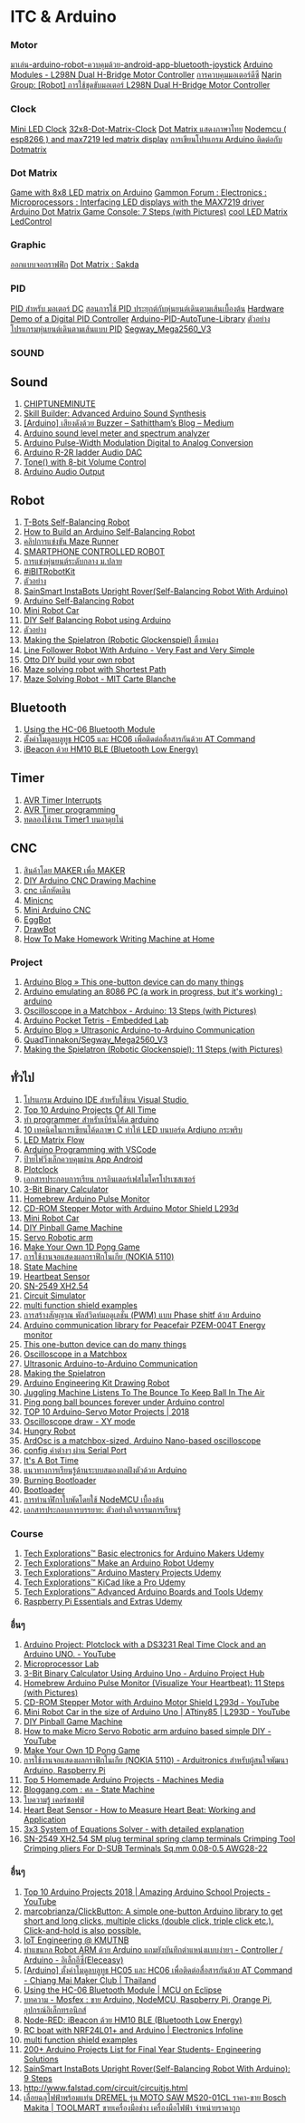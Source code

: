 # ITC & Arduino

### Motor 
[มาเล่น-arduino-robot-ควบคุมด้วย-android-app-bluetooth-joystick](http://thaiopensource.org/%E0%B8%A1%E0%B8%B2%E0%B9%80%E0%B8%A5%E0%B9%88%E0%B8%99-arduino-robot-%E0%B8%84%E0%B8%A7%E0%B8%9A%E0%B8%84%E0%B8%B8%E0%B8%A1%E0%B8%94%E0%B9%89%E0%B8%A7%E0%B8%A2-android-app-bluetooth-joystick-%E0%B8%81/)
[Arduino Modules - L298N Dual H-Bridge Motor Controller](https://www.instructables.com/id/Arduino-Modules-L298N-Dual-H-Bridge-Motor-Controll/)
[การควบคุมมอเตอร์ดีซี](https://www.ioxhop.com/article/99/%E0%B8%81%E0%B8%B2%E0%B8%A3%E0%B8%84%E0%B8%A7%E0%B8%9A%E0%B8%84%E0%B8%B8%E0%B8%A1%E0%B8%A1%E0%B8%AD%E0%B9%80%E0%B8%95%E0%B8%AD%E0%B8%A3%E0%B9%8C%E0%B8%94%E0%B8%B5%E0%B8%8B%E0%B8%B5)
[Narin Group: [Robot] การใช้ชุดขับมอเตอร์ L298N Dual H-Bridge Motor Controller](http://naringroup.blogspot.com/2016/03/robot-l298n-dual-h-bridge-motor.html)

### Clock
[Mini LED Clock](https://123led.wordpress.com/mini-led-clock/)
[32x8-Dot-Matrix-Clock](https://github.com/ioxhop/32x8-Dot-Matrix-Clock/tree/master/Clock_ESP8266)
[Dot Matrix แสดงภาษาไทย](https://www.youtube.com/user/mrcybero/search?query=DOT)
[Nodemcu ( esp8266 ) and max7219 led matrix display](https://www.youtube.com/watch?v=dzuMXUQwKx8)
[การเขียนโปรแกรม Arduino ติดต่อกับ Dotmatrix](https://www.youtube.com/watch?v=GjYIhbgLgCc)

### Dot Matrix
[Game with 8x8 LED matrix on Arduino](http://blog.itdxer.com/2016/09/26/arduino-game.html)
[Gammon Forum : Electronics : Microprocessors : Interfacing LED displays with the MAX7219 driver](http://www.gammon.com.au/forum/?id=11516)
[Arduino Dot Matrix Game Console: 7 Steps (with Pictures)](https://www.instructables.com/id/Arduino-Dot-Matrix-Game-Console/)
[cool LED Matrix](https://www.facebook.com/watch/?v=548443945598391)
[LedControl](http://wayoda.github.io/LedControl/pages/software)

### Graphic
[ออกแบบจอกราฟฟิก](https://www.facebook.com/groups/arduino.thai/permalink/3079294805446609/)
[Dot Matrix : Sakda](https://www.facebook.com/groups/arduino.thai/permalink/3443815432327876/)

### PID 
[PID สำหรับ มอเตอร์ DC](https://medium.com/@waratep/pid-%E0%B8%AA%E0%B8%B3%E0%B8%AB%E0%B8%A3%E0%B8%B1%E0%B8%9A-%E0%B8%A1%E0%B8%AD%E0%B9%80%E0%B8%95%E0%B8%AD%E0%B8%A3%E0%B9%8C-dc-8014f79b5a7d)
[สอนการใช้ PID ประยุกต์กับหุ่นยนต์เดินตามเส้นเบื้องต้น](https://www.youtube.com/watch?v=zVbqXbINK68)
[Hardware Demo of a Digital PID Controller](https://www.youtube.com/watch?v=fusr9eTceEo)
[Arduino-PID-AutoTune-Library](https://github.com/br3ttb/Arduino-PID-AutoTune-Library)
[ตัวอย่างโปรแกรมหุ่นยนต์เดินตามเส้นแบบ PID](http://www.princebot.net/article/12/%E0%B8%95%E0%B8%B1%E0%B8%A7%E0%B8%AD%E0%B8%A2%E0%B9%88%E0%B8%B2%E0%B8%87%E0%B9%82%E0%B8%9B%E0%B8%A3%E0%B9%81%E0%B8%81%E0%B8%A3%E0%B8%A1%E0%B8%AB%E0%B8%B8%E0%B9%88%E0%B8%99%E0%B8%A2%E0%B8%99%E0%B8%95%E0%B9%8C%E0%B9%80%E0%B8%94%E0%B8%B4%E0%B8%99%E0%B8%95%E0%B8%B2%E0%B8%A1%E0%B9%80%E0%B8%AA%E0%B9%89%E0%B8%99%E0%B9%81%E0%B8%9A%E0%B8%9A-pid-%E0%B8%A2%E0%B9%89%E0%B8%B3%E0%B8%99%E0%B8%B0%E0%B8%95%E0%B8%B1%E0%B8%A7%E0%B8%AD%E0%B8%A2%E0%B9%88%E0%B8%B2%E0%B8%87-555?fbclid=IwAR2NVzwmXdKiw4FscjEYYgxv3u5igfzFLtJnnEiq31QDFzd4GaytqM1-DLo)
[Segway_Mega2560_V3](https://github.com/QuadTinnakon/Segway_Mega2560_V3)

### SOUND 

<h2>Sound </h2>
<ol>
    <li> <a href="http://chiptuneminute.blogspot.com/">CHIPTUNEMINUTE </a></li>
    <li> <a href="https://makezine.com/projects/make-35/advanced-arduino-sound-synthesis/">Skill Builder: Advanced Arduino Sound Synthesis </a></li> 
    <li> <a href="https://medium.com/sathittham/arduino-%E0%B9%80%E0%B8%AA%E0%B8%B5%E0%B8%A2%E0%B8%87%E0%B8%94%E0%B8%B1%E0%B8%87%E0%B8%94%E0%B9%89%E0%B8%A7%E0%B8%A2-buzzer-b32b0482e8d8   ">[Arduino] เสียงดังด้วย Buzzer – Sathittham’s Blog – Medium </a></li> 
    <li> <a href="https://blog.yavilevich.com/2016/08/arduino-sound-level-meter-and-spectrum-analyzer/">Arduino sound level meter and spectrum analyzer </a></li>
    <li> <a href="https://www.instructables.com/id/Arduino-Pulse-Width-Modulation-Digital-to-Analog-C/">Arduino Pulse-Width Modulation Digital to Analog Conversion </a></li>
    <li> <a href="http://pcarduino.blogspot.com/2013/11/arduino-r-2r-ladder-audio-dac.html">Arduino R-2R ladder Audio DAC </a></li>  
    <li> <a href="https://create.arduino.cc/projecthub/connornishijima/tone-with-8-bit-volume-control-no-extra-components-370c66?ref=platform&ref_id=424_recent___&offset=8">Tone() with 8-bit Volume Control </a></li>
    <li> <a href="https://www.instructables.com/id/Arduino-Audio-Output/">Arduino Audio Output</a></li>  
  </ol> 

<h2>Robot </h2>
<ol>
  <li> <a href="https://www.facebook.com/iot.kmutnb/posts/286096828677745">T-Bots Self-Balancing Robot  </a></li>    
  <li> <a href="https://maker.pro/arduino/projects/build-arduino-self-balancing-robot/">How to Build an Arduino Self-Balancing Robot </a></li>  
  <li> <a href="https://www.facebook.com/groups/248804759327872/permalink/295699811305033/">คลิปการแข่งขัน Maze Runner </a></li>  
  <li> <a href="https://www.instructables.com/id/SMARTPHONE-CONTROLLED-ROBOT-USING-BLE-40-/?fbclid=IwAR29miQnXxocnD0syK2yWMxKFcAdHk2_vFhQHyx5Jjn3rdmpHoHi2tfVg3g">SMARTPHONE CONTROLLED ROBOT </a></li>
  <li> <a href="https://www.facebook.com/krumonrobot/videos/2779247108756002/">การแข่งหุ่นยนต์ระดับกลาง ม.ปลาย </a></li>
  <li> <a href="https://www.facebook.com/watch/?v=482581338920494">#iBITRobotKit </a></li>
  <li> <a href="https://www.facebook.com/watch/?v=289365478400888">ตัวอย่าง </a></li>  
  <li> <a href="https://www.instructables.com/id/InstaBots-Upright-Rover/">SainSmart InstaBots Upright Rover(Self-Balancing Robot With Arduino) </a></li>    
  <li> <a href="https://www.instructables.com/id/Arduino-Self-Balancing-Robot-1/?fbclid=IwAR0GhxMe6stV3ckEICx9YI5F6jkDXjyIZXFTp3wGXKFYKbfdRrUqtId0wLU">Arduino Self-Balancing Robot</a></li>      
  <li> <a href="https://www.youtube.com/watch?v=ETPhiqBqXEY&fbclid=IwAR10eX_h0YlIIHorL2tO662mTfQun0A1aRjzYKv1ebtaX-Qgm9Y03PthtLw">Mini Robot Car </a></li>    
  <li> <a href="https://circuitdigest.com/microcontroller-projects/arduino-based-self-balancing-robot?fbclid=IwAR04Ub61W0Xh3NxR3Vi8CqqGMzwj_lMzpiTOMSvCRGp4_YwMF3Khw6Lveew">DIY Self Balancing Robot using Arduino </a></li>  
  <li> <a href="https://www.facebook.com/watch/?v=289365478400888">ตัวอย่าง </a></li>    
  <li> <a href="https://www.instructables.com/id/Making-the-Spielatron-Robotic-Glockenspiel/">Making the Spielatron (Robotic Glockenspiel) ติ้งหน่อง</a></li>      
  <li> <a href="https://www.instructables.com/Line-Follower-Robot-With-Arduino-Really-Fast-and-R/ ">Line Follower Robot With Arduino - Very Fast and Very Simple</a></li> 
  <li> <a href="https://create.arduino.cc/projecthub/cparrapa/otto-diy-build-your-own-robot-in-one-hour-5f2a1c ">Otto DIY build your own robot</a></li>    
  <li> <a href="https://www.youtube.com/watch?v=Jjuc5SBl25w ">Maze solving robot with Shortest Path</a></li>  
  <li> <a href="https://www.youtube.com/watch?v=9Gax_hVO2xc ">Maze Solving Robot - MIT Carte Blanche</a></li>

  </ol> 
  
<h2>Bluetooth </h2>
<ol>
    <li> <a href="https://mcuoneclipse.com/2013/06/19/using-the-hc-06-bluetooth-module/">Using the HC-06 Bluetooth Module </a></li> 
    <li> <a href="https://archive.cmmakerclub.com/2016/10/micro/arduino-2/arduino-%E0%B8%95%E0%B8%B1%E0%B9%89%E0%B8%87%E0%B8%84%E0%B9%88%E0%B8%B2%E0%B9%82%E0%B8%A1%E0%B8%94%E0%B8%B9%E0%B8%A5%E0%B8%9A%E0%B8%A5%E0%B8%B9%E0%B8%97%E0%B8%B9%E0%B8%98-hc05-%E0%B9%81%E0%B8%A5/">ตั้งค่าโมดูลบลูทูธ HC05 และ HC06 เพื่อติดต่อสื่อสารกันด้วย AT Command </a></li>   
    <li> <a href="http://noderedsupotsaeea.blogspot.com/2017/01/ibeacon-hm10-ble-bluetooth-low-energy.html">iBeacon ด้วย HM10 BLE (Bluetooth Low Energy)  </a></li> 
 </ol> 
 
 <h2>Timer </h2>
<ol>
    <li> <a href="http://exploreembedded.com/wiki/AVR_Timer_Interrupts">AVR Timer Interrupts  </a></li>    
    <li> <a href="https://exploreembedded.com/wiki/AVR_Timer_programming">AVR Timer programming   </a></li>    
    <li> <a href="https://menglab.blogspot.com/2018/06/timer1.html?m=1&fbclid=IwAR19pEAIHbdNqHlYlcuVS3bGg2D3Fqc9xmtM0lg5PPiOW4jM1oXkp8dGLDQ">ทดลองใช้งาน Timer1 บนอาดุยโน่   </a></li>      
</ol>   
 
<h2>CNC </h2>
<ol> 
    <li> <a href="https://www.zonemaker.com/">สินค้าโดย MAKER เพื่อ MAKER </a></li> 
    <li> <a href="https://www.instructables.com/id/DIY-Arduino-Drawing-Machine/">DIY Arduino CNC Drawing Machine </a></li> 
    <li> <a href="https://aofcnc.blogspot.com/">cnc เด็กหัดเดิน  </a></li> 
    <li> <a href="http://panmaneecnc.blogspot.com/2017/04/cnc-controller-estlcam.html">Minicnc  </a></li> 
    <li> <a href="https://create.arduino.cc/projecthub/me_zain/mini-arduino-cnc-7e4e30?ref=platform&ref_id=424_recent_30days__&offset=7">Mini Arduino CNC </a></li> 
    <li> <a href="https://www.facebook.com/watch/?v=361326701170840">EggBot </a></li>   
    <li> <a href="https://hackaday.com/2018/09/16/drawbot-badge-represents-the-cnc-world-in-badge-design/?fbclid=IwAR2vH6CknObMbmIQS4-zJtGG3SmvESfHda_eEAvmeM2Q4w30W6dAWlu2gVg">DrawBot </a></li>   
    <li> <a href="https://www.youtube.com/watch?v=nkO8--Zyl8w&fbclid=IwAR3f64QE2mOCTIzxP_FgYciMMt97FSWsZyr6h0VVZEfCqPCv75O7VAEZucU">How To Make Homework Writing Machine at Home </a></li>     
</ol>

<h3>Project</h3>
<ol>
<li> <a href="https://blog.arduino.cc/2018/12/10/this-one-button-device-can-do-many-things/   ">Arduino Blog » This one-button device can do many things </a></li>  
<li> <a href="https://www.reddit.com/r/arduino/comments/6sdtxr/arduino_emulating_an_8086_pc_a_work_in_progress/   ">Arduino emulating an 8086 PC (a work in progress, but it's working) : arduino </a></li>  
<li> <a href="https://www.instructables.com/id/Oscilloscope-in-a-Matchbox-Arduino/   ">Oscilloscope in a Matchbox - Arduino: 13 Steps (with Pictures) </a></li>    
<li> <a href="http://embedded-lab.com/blog/arduino-pocket-tetris/   ">Arduino Pocket Tetris - Embedded Lab </a></li>  
<li> <a href="https://blog.arduino.cc/2018/06/01/ultrasonic-arduino-to-arduino-communication/   ">Arduino Blog » Ultrasonic Arduino-to-Arduino Communication </a></li>  
<li> <a href="https://github.com/QuadTinnakon/Segway_Mega2560_V3   ">QuadTinnakon/Segway_Mega2560_V3 </a></li>   
<li> <a href="http://www.instructables.com/id/Making-the-Spielatron-Robotic-Glockenspiel/   ">Making the Spielatron (Robotic Glockenspiel): 11 Steps (with Pictures) </a></li>     
</ol>  

<h2>ทั่วไป </h2>
<ol>
    <li> <a href="https://marketplace.visualstudio.com/items?itemName=VisualMicro.ArduinoIDEforVisualStudio">โปรแกรม Arduino IDE สำหรับใช้บน Visual Studio  </a></li>   
    <li> <a href="https://www.youtube.com/watch?v=3p6wQm_LqMo">Top 10 Arduino Projects Of All Time </a></li>       
    <li> <a href="https://www.facebook.com/groups/arduino.thai/permalink/3117072668335489/">ทำ programmer สำหรับเบิร์นโค้ด arduino </a></li>      
    <li> <a href="https://www.facebook.com/iot.kmutnb/posts/479693739318052">10 เทคนิคในการเขียนโค้ดภาษา C ทำให้ LED บนบอร์ด Ardiuno กระพริบ </a></li>    
    <li> <a href="https://www.facebook.com/watch/?v=548443945598391">LED Matrix Flow </a></li>  
    <li> <a href="https://www.dmcinfo.com/latest-thinking/blog/id/9484/arduino-programming-with-vscode">Arduino Programming with VSCode </a></li>    
    <li> <a href="https://www.youtube.com/watch?v=NlbvbDItu1M">ป้ายไฟวิ่งเล็กควบคุมผ่าน App Android </a></li>    
    <li> <a href="https://www.youtube.com/watch?v=2DZSj8b2RGw">Plotclock </a></li>   
    <li> <a href="http://narong.ece.engr.tu.ac.th/microlab/document/index.php">เอกสารประกอบการเรียน การอินเตอร์เฟสไมโครโปรเซสเซอร์ </a></li>   
    <li> <a href="https://create.arduino.cc/projecthub/22warehamD/3-bit-binary-calculator-using-arduino-uno-e9d93b">3-Bit Binary Calculator </a></li>   
    <li> <a href="https://www.instructables.com/id/Homebrew-Arduino-Pulse-Monitor-Visualize-Your-Hear/">Homebrew Arduino Pulse Monitor </a></li>   
    <li> <a href="https://www.youtube.com/watch?v=3kZPqMbo1SY&feature=youtu.be">CD-ROM Stepper Motor with Arduino Motor Shield L293d </a></li>     
    <li> <a href="https://www.youtube.com/watch?v=ETPhiqBqXEY&feature=youtu.be">Mini Robot Car </a></li>  
    <li> <a href="https://www.facebook.com/watch/?v=1048763375276008">DIY Pinball Game Machine </a></li>  
    <li> <a href="https://www.youtube.com/watch?v=MCYJAyIXBdA">Servo Robotic arm </a></li>    
    <li> <a href="https://www.instructables.com/id/Make-Your-Own-1D-Pong-Game/">Make Your Own 1D Pong Game </a></li>  
    <li> <a href="https://www.arduitronics.com/article/61/%E0%B8%81%E0%B8%B2%E0%B8%A3%E0%B9%83%E0%B8%8A%E0%B9%89%E0%B8%87%E0%B8%B2%E0%B8%99%E0%B8%88%E0%B8%AD%E0%B9%81%E0%B8%AA%E0%B8%94%E0%B8%87%E0%B8%9C%E0%B8%A5%E0%B8%81%E0%B8%A3%E0%B8%B2%E0%B8%9F%E0%B8%B4%E0%B8%81%E0%B9%82%E0%B8%99%E0%B9%80%E0%B8%81%E0%B8%B5%E0%B8%A2-nokia-5110">การใช้งานจอแสดงผลกราฟิกโนเกีย (NOKIA 5110) </a></li>  
    <li> <a href="https://www.bloggang.com/mainblog.php?id=zol&month=12-07-2009&group=10&gblog=119">State Machine</a></li>  
    <li> <a href="https://www.elprocus.com/heartbeat-sensor-working-application/">Heartbeat Sensor </a></li>    
    <li> <a href="https://www.mcucity.com/product/864/sn-2549-xh2-54-sm-plug-terminal-spring-clamp-terminals-crimping-tool-crimping-pliers-for-d-sub-termi-2">SN-2549 XH2.54 </a></li>    
    <li> <a href="http://www.falstad.com/circuit/circuitjs.html">Circuit Simulator </a></li>  
    <li> <a href="http://arduinolearning.com/code/multi-function-shield-examples.php">multi function shield examples </a></li>    
    <li> <a href="https://eleceasy.com/t/pwm-phase-shitf-arduino/615?u=archer&fbclid=IwAR2RwIsnQVzpUj7Xgh6tUPCasMSXzszcGAkdA8LDw6l60_TX0PXP_BaTV-E">การสร้างสัญญาณ พัลส์วิดท์มอดูเลชั่น (PWM) แบบ Phase shitf ด้วย Arduino </a></li>    
    <li> <a href="https://github.com/olehs/PZEM004T?fbclid=IwAR0wEkSl6YYlXnZSZkSbzD4rrbrs5xzqeZpltDSQ3GwBxBGzI1RR3HW6MzQ">Arduino communication library for Peacefair PZEM-004T Energy monitor  </a></li>  
    <li> <a href="https://blog.arduino.cc/2018/12/10/this-one-button-device-can-do-many-things/">This one-button device can do many things </a></li>  
    <li> <a href="https://www.instructables.com/id/Oscilloscope-in-a-Matchbox-Arduino/">Oscilloscope in a Matchbox </a></li>
    <li> <a href="https://blog.arduino.cc/2018/06/01/ultrasonic-arduino-to-arduino-communication/">Ultrasonic Arduino-to-Arduino Communication </a></li>
    <li> <a href="https://www.instructables.com/id/Making-the-Spielatron-Robotic-Glockenspiel/">Making the Spielatron </a></li>
    <li> <a href="https://www.facebook.com/watch/?v=10155504756781641">Arduino Engineering Kit Drawing Robot </a></li>
    <li> <a href="https://hackaday.com/2018/07/25/juggling-machine-listens-to-the-bounce-to-keep-ball-in-the-air/?fbclid=IwAR09sVKAtq2QPv7FkyIqzEqYKvd76IFLjfITn9n_qzUtFTw4pxtOTJsQ7qI">Juggling Machine Listens To The Bounce To Keep Ball In The Air </a></li>  
    <li> <a href="https://blog.arduino.cc/2018/07/25/ping-pong-ball-bounces-forever-under-arduino-control/?fbclid=IwAR0c0LnN-ysCngc3f8WfDfq7As2XrrUlZvB2BiSD3jQuc4ENqrZyjSfCFUQ">Ping pong ball bounces forever under Arduino control </a></li>  
    <li> <a href="https://www.youtube.com/watch?v=Ogm3ITBxkL8&fbclid=IwAR012KkuiUKlJ8AWY21KX0ou5GNx-73o7uJ424pNpAdmp4BAy0eWHKk6n-k">TOP 10 Arduino-Servo Motor Projects | 2018 </a></li>  
    <li> <a href="http://www.electronoobs.com/eng_arduino_tut63.php?fbclid=IwAR09D-h0XavxAQ-vi1lUhhiHmCmAlDhEyAYamHiF4M8BOk4eMwLRMLH6BFQ">Oscilloscope draw - XY mode  </a></li>  
    <li> <a href="https://www.youtube.com/watch?v=KfP_LfUiwdc&fbclid=IwAR1gwhPs3V4jM2zdkK1OFHYs5KiXjAehDzVs3wxYUnwvPfScq5gZx_KRrEQ">Hungry Robot  </a></li>  
    <li> <a href="https://blog.arduino.cc/2018/09/19/ardosc-is-a-matchbox-sized-arduino-nano-based-oscilloscope/?fbclid=IwAR3sRk4mz2_SfvrqY1hDHchuS0GrstTrfmB9LpBQZZbCisKuFFexOXTUaLM">ArdOsc is a matchbox-sized, Arduino Nano-based oscilloscope </a></li>    
    <li> <a href="https://www.facebook.com/groups/arduino.thai/permalink/2096062827103150/">config ค่าต่างๆ ผ่าน Serial Port </a></li>    
    <li> <a href="https://www.facebook.com/watch/?v=267197853955660">It's A Bot Time </a></li>    
    <li> <a href="https://www.iot.eng.kmutnb.ac.th/pub/docs/2018/learning_with_arduino/">แนวทางการเรียนรู้ด้านระบบสมองกลฝังตัวด้วย Arduino  </a></li>      
    <li> <a href="https://www.playbotix.com/2018/12/usbasp.html?m=1&fbclid=IwAR19oOWbo67TcCTXV-H13B-9Iif_yj60Nt-ZNdVcXFQA1b1BOwEWWe1xCc8">Burning Bootloader  </a></li>    
    <li> <a href="https://www.facebook.com/groups/448555958824892/permalink/890088838004933/">Bootloader </a></li>      
    <li> <a href="https://www.youtube.com/watch?v=o9LO2ACAcVs&fbclid=IwAR18pahKUwSdsdszv9Ws3ZFV08zlY2yIhiQaGtegmCojIysbSMOfBf2nZ6g">การทำนาฬิกาใบพัดโดยใช้ NodeMCU เบื้องต้น </a></li>     
    <li> <a href="https://www.iot.eng.kmutnb.ac.th/pub/docs/electronics_and_coding_labs/?fbclid=IwAR0olp-18mgUNjyGBHrNl96v3CBcB0FYjYsLOX4Xf_4Bz4obPHVXQienISU">เอกสารประกอบการบรรยาย: ตัวอย่างกิจกรรมการเรียนรู้  </a></li>     
  </ol>    

<h3>Course</h3>
<ol>
  <li> <a href="https://www.udemy.com/course/basic-electronics/">Tech Explorations™ Basic electronics for Arduino Makers Udemy</a></li>  
  <li> <a href="https://www.udemy.com/course/arduino-robot/">Tech Explorations™ Make an Arduino Robot Udemy</a></li>  
  <li> <a href="https://www.udemy.com/course/arduino-step-by-step-2017-getting-started-projects/">Tech Explorations™ Arduino Mastery Projects Udemy </a></li>  
  <li> <a href="https://www.udemy.com/course/kicad-like-a-pro-2e/">Tech Explorations™ KiCad like a Pro Udemy </a></li>  
  <li> <a href="https://www.udemy.com/course/advanced-arduino-boards-and-tools/">Tech Explorations™ Advanced Arduino Boards and Tools Udemy </a></li>  
  <li> <a href="https://www.udemy.com/course/raspberry-pi-essentials-and-extras/">Raspberry Pi Essentials and Extras Udemy </a></li>  

</ol>
  <h3>อื่นๆ</h3>
<ol>
  <li> <a href="https://www.youtube.com/watch?v=2DZSj8b2RGw   ">Arduino Project: Plotclock with a DS3231 Real Time Clock and an Arduino UNO. - YouTube </a></li>  
  <li> <a href="http://narong.ece.engr.tu.ac.th/microlab/document/index.php   ">Microprocessor Lab </a></li>  
  <li> <a href="https://create.arduino.cc/projecthub/22warehamD/3-bit-binary-calculator-using-arduino-uno-e9d93b   ">3-Bit Binary Calculator Using Arduino Uno - Arduino Project Hub </a></li>    
  <li> <a href="https://www.instructables.com/id/Homebrew-Arduino-Pulse-Monitor-Visualize-Your-Hear/   ">Homebrew Arduino Pulse Monitor   (Visualize Your Heartbeat): 11 Steps (with Pictures) </a></li>  
  <li> <a href="https://www.youtube.com/watch?v=3kZPqMbo1SY&feature=youtu.be   ">CD-ROM Stepper Motor with Arduino Motor Shield L293d - YouTube </a></li>  
  <li> <a href="https://www.youtube.com/watch?v=ETPhiqBqXEY&feature=youtu.be   ">Mini Robot Car in the size of Arduino Uno | ATtiny85 | L293D - YouTube </a></li>  
  <li> <a href="https://www.facebook.com/punjabkesarijugaad/videos/1048763375276008/   ">DIY Pinball Game Machine </a></li>  
  <li> <a href="https://www.youtube.com/watch?v=MCYJAyIXBdA   ">How to make Micro Servo Robotic arm arduino based simple DIY - YouTube </a></li>  
  <li> <a href="http://www.instructables.com/id/Make-Your-Own-1D-Pong-Game/   ">Make Your Own 1D Pong Game </a></li>    
  <li> <a href="https://www.arduitronics.com/article/61/%E0%B8%81%E0%B8%B2%E0%B8%A3%E0%B9%83%E0%B8%8A%E0%B9%89%E0%B8%87%E0%B8%B2%E0%B8%99%E0%B8%88%E0%B8%AD%E0%B9%81%E0%B8%AA%E0%B8%94%E0%B8%87%E0%B8%9C%E0%B8%A5%E0%B8%81%E0%B8%A3%E0%B8%B2%E0%B8%9F%E0%B8%B4%E0%B8%81%E0%B9%82%E0%B8%99%E0%B9%80%E0%B8%81%E0%B8%B5%E0%B8%A2-nokia-5110   ">การใช้งานจอแสดงผลกราฟิกโนเกีย (NOKIA 5110) - Arduitronics สำหรับผู้สนใจพัฒนา Arduino, Raspberry Pi</a></li>  
  <li> <a href="http://machinesmedia.com/top-5-homemade-arduino-projects/   ">Top 5 Homemade Arduino Projects - Machines Media </li>  
  <li> <a href="https://www.bloggang.com/mainblog.php?id=zol&month=12-07-2009&group=10&gblog=119   ">Bloggang.com : ศล - State Machine </a></li> 
  <li> <a href="http://www.wicec.ac.th/web/ebook/ep1/content_kir.htm   ">ใบความรู้ เคอร์ชอฟฟ์ </a></li>
  <li> <a href="https://www.elprocus.com/heartbeat-sensor-working-application/   ">Heart Beat Sensor - How to Measure Heart Beat: Working and Application </a></li>
  <li> <a href="https://www.mathportal.org/calculators/system-of-equations-solver/system-3x3.php   ">3x3 System of Equations Solver - with detailed explanation </a></li>
  <li> <a href="https://www.mcucity.com/product/864/sn-2549-xh2-54-sm-plug-terminal-spring-clamp-terminals-crimping-tool-crimping-pliers-for-d-sub-termi-2   ">SN-2549 XH2.54 SM plug terminal spring clamp terminals Crimping Tool Crimping pliers For D-SUB Terminals Sq.mm 0.08-0.5 AWG28-22</a></li>

</ol>

<h3>อื่นๆ</h3>
<ol>
   <li> <a href="https://www.youtube.com/watch?v=iuYq_rafFco&fbclid=IwAR1KKMXrZrlh9iSVAQi3DcmOq2NKbwUZjY5W8k-FjSKUXxtDRPhQ4lpr_rA   ">Top 10 Arduino Projects 2018 | Amazing Arduino School Projects - YouTube </a></li> 
  <li> <a href="https://github.com/marcobrianza/ClickButton   ">marcobrianza/ClickButton: A simple one-button Arduino library to get short and long clicks, multiple clicks (double click, triple click etc.). Click-and-hold is also possible. </a></li> 
  <li> <a href="https://www.iot.eng.kmutnb.ac.th/pub/docs/2018/learning_with_arduino/   ">IoT Engineering @ KMUTNB </a></li> 
  <li> <a href="https://eleceasy.com/t/robot-arm-arduino/72   ">ทำแขนกล Robot ARM ด้วย Arduino แถมยังบันทึกตำแหน่งแบบง่ายๆ - Controller / Arduino - อิเล็กอีซี่(Eleceasy) </a></li> 
  <li> <a href="http://archive.cmmakerclub.com/2016/10/micro/arduino-2/arduino-%E0%B8%95%E0%B8%B1%E0%B9%89%E0%B8%87%E0%B8%84%E0%B9%88%E0%B8%B2%E0%B9%82%E0%B8%A1%E0%B8%94%E0%B8%B9%E0%B8%A5%E0%B8%9A%E0%B8%A5%E0%B8%B9%E0%B8%97%E0%B8%B9%E0%B8%98-hc05-%E0%B9%81%E0%B8%A5/   ">[Arduino] ตั้งค่าโมดูลบลูทูธ HC05 และ HC06 เพื่อติดต่อสื่อสารกันด้วย AT Command - Chiang Mai Maker Club | Thailand </a></li> 
  <li> <a href="https://mcuoneclipse.com/2013/06/19/using-the-hc-06-bluetooth-module/   ">Using the HC-06 Bluetooth Module | MCU on Eclipse </a></li>   
  <li> <a href="https://www.mosfex.com/article   ">บทความ - Mosfex : ขาย Arduino, NodeMCU, Raspberry Pi, Orange Pi, อุปกรณ์อิเล็กทรอนิกส์  </a></li> 
  <li> <a href="http://noderedsupotsaeea.blogspot.com/2017/01/ibeacon-hm10-ble-bluetooth-low-energy.html   ">Node-RED: iBeacon ด้วย HM10 BLE (Bluetooth Low Energy) </a></li> 
  <li> <a href="http://www.electronicsinfoline.com/pin/37267/?utm_medium=social&utm_campaign=postplanner&utm_source=facebook.com   ">RC boat with NRF24L01+ and Arduino | Electronics Infoline </a></li> 
  <li> <a href="http://arduinolearning.com/code/multi-function-shield-examples.php   ">multi function shield examples </a></li> 
  <li> <a href="https://www.mechlectures.com/arduino-projects-list-final-year-students/   ">200+ Arduino Projects List for Final Year Students- Engineering Solutions </a></li> 
  <li> <a href="http://www.instructables.com/id/InstaBots-Upright-Rover/   ">SainSmart InstaBots Upright Rover(Self-Balancing Robot With Arduino): 9 Steps </a></li>     
  <li> <a href="http://www.falstad.com/circuit/circuitjs.html   ">http://www.falstad.com/circuit/circuitjs.html </a></li> 
  <li> <a href="http://www.toolmartonline.com/index.php?option=com_virtuemart&Itemid=4&category_id=51&flypage=flypage.tpl&lang=th&limitstart=0&page=shop.product_details&product_id=969&vmcchk=1&Itemid=4   ">เลื่อยฉลุไฟฟ้าพร้อมแท่น DREMEL รุ่น MOTO SAW MS20-01CL ราคา-ขาย Bosch Makita | TOOLMART ขายเครื่องมือช่าง เครื่องมือไฟฟ้า จำหน่ายราคาถูก </a></li>     
</ol>     
